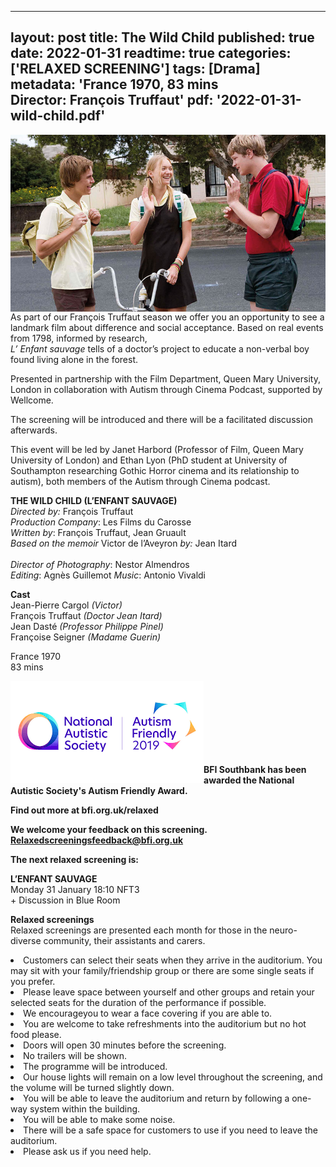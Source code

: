 

---
layout: post
title: The Wild Child
published: true
date: 2022-01-31
readtime: true
categories: ['RELAXED SCREENING']
tags: [Drama]
metadata: 'France 1970, 83 mins<br> Director:  François Truffaut'
pdf: '2022-01-31-wild-child.pdf'
---

<img style="float: left;" src="/img/black-balloon.png"><br><br>


As part of our François Truffaut season we offer you an opportunity to see a landmark film about difference and social acceptance. Based on real events from 1798, informed by research,  
_L’ Enfant sauvage_ tells of a doctor’s project to educate a non-verbal boy found living alone in the forest.

Presented in partnership with the Film Department, Queen Mary University, London in collaboration with Autism through Cinema Podcast, supported by Wellcome.

The screening will be introduced and there will be a facilitated discussion afterwards.

This event will be led by Janet Harbord (Professor of Film, Queen Mary University of London) and Ethan Lyon (PhD student at University of Southampton researching Gothic Horror cinema and its relationship to autism), both members of the Autism through Cinema podcast.<br>


**THE WILD CHILD (L’ENFANT SAUVAGE)**<br>
_Directed by:_ François Truffaut<br>
_Production Company_: Les Films du Carosse<br>
_Written by_: François Truffaut, Jean Gruault<br>
_Based on the memoir_ Victor de l’Aveyron _by:_ Jean Itard<br>  
_Director of Photography_:  Nestor Almendros<br>
_Editing_: Agnès Guillemot
_Music_: Antonio Vivaldi<br>

**Cast**  <br>
Jean-Pierre Cargol _(Victor)_<br>
François Truffaut _(Doctor Jean Itard)_<br>
Jean Dasté _(Professor Philippe Pinel)_<br>
Françoise Seigner _(Madame Guerin)_<br>

France 1970<br>
83 mins<br>

<img style="float: left;" src="/img/autistic_society.png"><br><br><br><br><br><br><br>

**BFI Southbank has been awarded the National Autistic Society's Autism Friendly Award.**<br>


**Find out more at  bfi.org.uk/relaxed**<br>

**We welcome your feedback on this screening.**<br>
**Relaxedscreeningsfeedback@bfi.org.uk**<br>


**The next relaxed screening is:**<br>

 
**L’ENFANT SAUVAGE**<br>
Monday 31 January 18:10 NFT3<br>
\+ Discussion in Blue Room<br>




**Relaxed screenings**<br>
Relaxed screenings are presented each month for those in the neuro-diverse community, their assistants and carers.

<li>Customers can select their seats when they arrive in the auditorium. You may sit with your family/friendship group or there are some single seats if you prefer.

<li>Please leave space between yourself and other groups and retain your selected seats for the duration of the performance if possible.

<li>We encourageyou to wear a face covering if you are able to.

<li>You are welcome to take refreshments into the auditorium but no hot food please.

<li>Doors will open 30 minutes before the screening.

<li>No trailers will be shown.

<li>The programme will be introduced.

<li>Our house lights will remain on a low level throughout the screening, and the volume will be turned slightly down.

<li>You will be able to leave the auditorium and return by following a one-way system within the building.

<li>You will be able to make some noise.

<li>There will be a safe space for customers to use if you need to leave the auditorium.

<li>Please ask us if you need help.

<!--stackedit_data:
eyJoaXN0b3J5IjpbMTUyMDk1NjQzOCwtMjA0MjcwNjQ0N119
-->